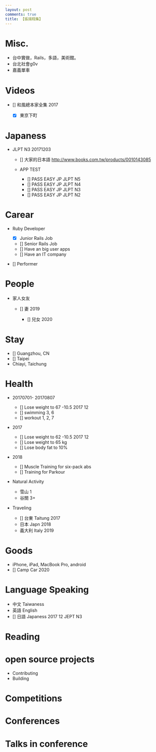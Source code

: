 ```yaml
---
layout: post
comments: true
title: 【張揚翔集】
---
```


# Misc.

- 台中實做，Rails，多語，美術館。
- 台北社會g0v
- 嘉義單車

# Videos

- [] 和風總本家全集 2017

  - [x] 東京下町

# Japaness

- JLPT N3 20171203

  - [] 大家的日本語 <http://www.books.com.tw/products/0010143085>
  - APP TEST

    - [] PASS EASY JP JLPT N5
    - [] PASS EASY JP JLPT N4
    - [] PASS EASY JP JLPT N3
    - [] PASS EASY JP JLPT N2

# Carear

- Ruby Developer

  - [x] Junior Rails Job
  - [] Senior Rails Job
  - [] Have an big user apps
  - [] Have an IT company

- [] Performer

# People

- 家人女友

  - [] 妻 2019

    - [] 兒女 2020

# Stay

- [] Guangzhou, CN
- [] Taipei
- Chiayi, Taichung

# Health

- 20170701- 20170807

  - [] Lose weight to 67 -10.5 2017 12
  - [] swimming 3, 6
  - [] workout 1, 2, 7

- 2017

  - [] Lose weight to 62 -10.5 2017 12
  - [] Lose weight to 65 kg
  - [] Lose body fat to 10%

- 2018

  - [] Muscle Training for six-pack abs
  - [] Training for Parkour

- Natural Activity

  - 雪山 1
  - 谷關 3+

- Traveling

  - [] 台東 Taitung 2017
  - 日本 Japn 2018
  - 義大利 Italy 2019

# Goods

- iPhone, iPad, MacBook Pro, android
- [] Camp Car 2020

# Language Speaking

- 中文 Taiwaness
- 英語 English
- [] 日語 Japaness 2017 12 JEPT N3

# Reading

# open source projects

- Contributing
- Building

# Competitions

# Conferences

# Talks in conference
